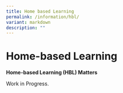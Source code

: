 ```yaml
---
title: Home based Learning
permalink: /information/hbl/
variant: markdown
description: ""
---
```

# **Home-based Learning**

<strong>Home-based Learning (HBL) Matters</strong>

Work in Progress.